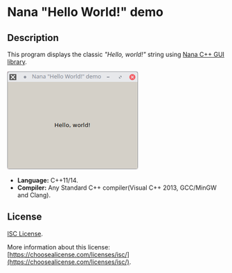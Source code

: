 # Nana "Hello World!" demo

## Description

This program displays the classic _"Hello, world!"_ string using [Nana C++ GUI library](http://nanapro.org/en-us/).

![](doc/img/nana-hello_world.png)

+ **Language:** C++11/14.
+ **Compiler:** Any Standard C++ compiler(Visual C++ 2013, GCC/MinGW and Clang).

## License

[ISC License](https://opensource.org/licenses/ISC).

More information about this license: [https://choosealicense.com/licenses/isc/](https://choosealicense.com/licenses/isc/).
